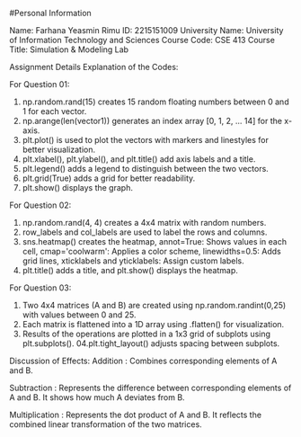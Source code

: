#Personal Information

Name: Farhana Yeasmin Rimu
ID: 2215151009
University Name: University of Information Technology and Sciences 
Course Code: CSE 413
Course Title:  Simulation & Modeling Lab


Assignment Details
Explanation of the Codes:

For Question 01:
01. np.random.rand(15) creates 15 random floating numbers between 0 and 1 for each vector.
02. np.arange(len(vector1)) generates an index array [0, 1, 2, ... 14] for the x-axis.
03. plt.plot() is used to plot the vectors with markers and linestyles for better visualization.
04. plt.xlabel(), plt.ylabel(), and plt.title() add axis labels and a title.
05. plt.legend() adds a legend to distinguish between the two vectors.
06. plt.grid(True) adds a grid for better readability.
07. plt.show() displays the graph.

For Question 02:
01. np.random.rand(4, 4) creates a 4x4 matrix with random numbers.
02. row_labels and col_labels are used to label the rows and columns.
03. sns.heatmap() creates the heatmap, annot=True: Shows values in each cell, cmap='coolwarm': Applies a color scheme, linewidths=0.5: Adds grid lines, xticklabels and yticklabels: Assign custom labels.
04. plt.title() adds a title, and plt.show() displays the heatmap.

For Question 03:
01. Two 4x4 matrices (A and B) are created using np.random.randint(0,25) with values between 0 and 25.
02. Each matrix is flattened into a 1D array using .flatten() for visualization.
03. Results of the operations are plotted in a 1x3 grid of subplots using plt.subplots().
04.plt.tight_layout() adjusts spacing between subplots.

Discussion of Effects:
Addition :
Combines corresponding elements of A and B. 

Subtraction :
Represents the difference between corresponding elements of A and B. It shows how much A deviates from B.

Multiplication :
Represents the dot product of A and B. It reflects the combined linear transformation of the two matrices.

